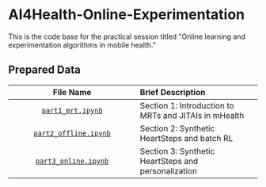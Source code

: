 # AI4Health-Online-Experimentation

This is the code base for the practical session titled "Online learning and experimentation algorithms in mobile health."

## Prepared Data
| <img height=0 width=800> File Name <img height=0 width=800> | <img height=0 width=1000> Brief Description <img height=0 width=1000> |
|:-----------------------------:|:-----------------------------------------------------------------------|
| [`part1_mrt.ipynb`](https://github.com/wdempsey/AI4Health-Online-Experimentation/blob/main/part1_mrt.ipynb) | Section 1: Introduction to MRTs and JITAIs in mHealth |
| [`part2_offline.ipynb`](https://github.com/wdempsey/AI4Health-Online-Experimentation/blob/main/part2_offline.ipynb) | Section 2: Synthetic HeartSteps and batch RL |
| [`part3_online.ipynb`](https://github.com/wdempsey/AI4Health-Online-Experimentation/blob/main/part3_online.ipynb) | Section 3: Synthetic HeartSteps and personalization |
